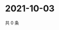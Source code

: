 # 2021-10-03

共 0 条

<!-- BEGIN -->
<!-- 最后更新时间 Sun Oct 03 2021 13:12:53 GMT+0800 (China Standard Time) -->

<!-- END -->
